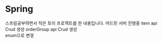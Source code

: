 # Spring
스프링공부하면서 작은 토이 프로젝트를 한 내용입니다.
어드민 서버 진행중 
item api Crud 생성 
orderGroup api Crud 생성  
enum으로 변경

